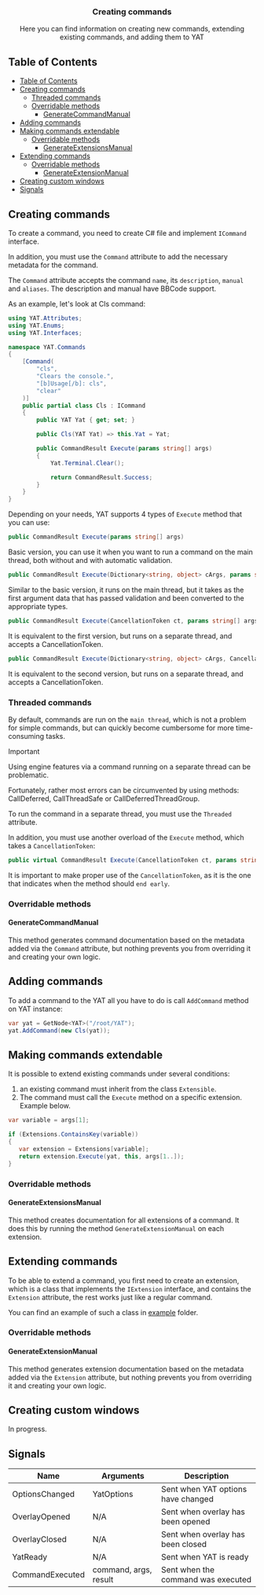 <div align="center">
	<h3>Creating commands</h1>
	<p>Here you can find information on creating new commands, extending existing commands, and adding them to YAT</p>
</div>

## Table of Contents

- [Table of Contents](#table-of-contents)
- [Creating commands](#creating-commands)
	- [Threaded commands](#threaded-commands)
	- [Overridable methods](#overridable-methods)
		- [GenerateCommandManual](#generatecommandmanual)
- [Adding commands](#adding-commands)
- [Making commands extendable](#making-commands-extendable)
	- [Overridable methods](#overridable-methods-1)
		- [GenerateExtensionsManual](#generateextensionsmanual)
- [Extending commands](#extending-commands)
	- [Overridable methods](#overridable-methods-2)
		- [GenerateExtensionManual](#generateextensionmanual)
- [Creating custom windows](#creating-custom-windows)
- [Signals](#signals)

## Creating commands

To create a command, you need to create C# file and implement `ICommand` interface.

In addition, you must use the `Command` attribute to add the necessary metadata for the command.

The `Command` attribute accepts the command `name`, its `description`, `manual` and `aliases`. The description and manual have BBCode support.

As an example, let's look at Cls command:

```csharp
using YAT.Attributes;
using YAT.Enums;
using YAT.Interfaces;

namespace YAT.Commands
{
	[Command(
		"cls",
		"Clears the console.",
		"[b]Usage[/b]: cls",
		"clear"
	)]
	public partial class Cls : ICommand
	{
		public YAT Yat { get; set; }

		public Cls(YAT Yat) => this.Yat = Yat;

		public CommandResult Execute(params string[] args)
		{
			Yat.Terminal.Clear();

			return CommandResult.Success;
		}
	}
}
```

Depending on your needs, YAT supports 4 types of `Execute` method that you can use:

```csharp
public CommandResult Execute(params string[] args)
```

Basic version, you can use it when you want to run a command on the main thread, both without and with automatic validation.

```csharp
public CommandResult Execute(Dictionary<string, object> cArgs, params string[] args)
```

Similar to the basic version, it runs on the main thread, but it takes as the first argument data that has passed validation and been converted to the appropriate types.

```csharp
public CommandResult Execute(CancellationToken ct, params string[] args)
```

It is equivalent to the first version, but runs on a separate thread, and accepts a CancellationToken.

```csharp
public CommandResult Execute(Dictionary<string, object> cArgs, CancellationToken ct, params string[] args)
```

It is equivalent to the second version, but runs on a separate thread, and accepts a CancellationToken.

### Threaded commands

By default, commands are run on the `main thread`, which is not a problem for simple commands, but can quickly become cumbersome for more time-consuming tasks.

> [!IMPORTANT]
> Using engine features via a command running on a separate thread can be problematic.
>
> Fortunately, rather most errors can be circumvented by using methods:
> CallDeferred, CallThreadSafe or CallDeferredThreadGroup.

To run the command in a separate thread, you must use the `Threaded` attribute.

In addition, you must use another overload of the `Execute` method, which takes a `CancellationToken`:

```csharp
public virtual CommandResult Execute(CancellationToken ct, params string[] args)
```

It is important to make proper use of the `CancellationToken`, as it is the one that indicates when the method should `end early`.

### Overridable methods

#### GenerateCommandManual

This method generates command documentation based on the metadata added via the `Command` attribute, but nothing prevents you from overriding it and creating your own logic.

## Adding commands

To add a command to the YAT all you have to do is call `AddCommand` method on YAT instance:

```csharp
var yat = GetNode<YAT>("/root/YAT");
yat.AddCommand(new Cls(yat));
```

## Making commands extendable

It is possible to extend existing commands under several conditions:

1. an existing command must inherit from the class `Extensible`.
2. The command must call the `Execute` method on a specific extension. Example below.

```csharp
var variable = args[1];

if (Extensions.ContainsKey(variable))
{
   var extension = Extensions[variable];
   return extension.Execute(yat, this, args[1..]);
}
```

### Overridable methods

#### GenerateExtensionsManual

This method creates documentation for all extensions of a command. It does this by running the method `GenerateExtensionManual` on each extension.

## Extending commands

To be able to extend a command, you first need to create an extension,
which is a class that implements the `IExtension` interface,
and contains the `Extension` attribute, the rest works just like a regular command.

You can find an example of such a class in [example](./example) folder.

### Overridable methods

#### GenerateExtensionManual

This method generates extension documentation based on the metadata added via the `Extension` attribute, but nothing prevents you from overriding it and creating your own logic.

## Creating custom windows

In progress.

## Signals

| Name            | Arguments             | Description                        |
| --------------- | --------------------- | ---------------------------------- |
| OptionsChanged  | YatOptions            | Sent when YAT options have changed |
| OverlayOpened   | N/A                   | Sent when overlay has been opened  |
| OverlayClosed   | N/A                   | Sent when overlay has been closed  |
| YatReady        | N/A                   | Sent when YAT is ready             |
| CommandExecuted | command, args, result | Sent when the command was executed |
